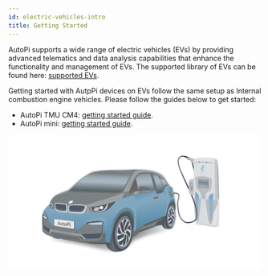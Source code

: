 ```yaml
---
id: electric-vehicles-intro
title: Getting Started
---
```


AutoPi supports a wide range of electric vehicles (EVs) by providing advanced telematics and
data analysis capabilities that enhance the functionality and management of EVs. The
supported library of EVs can be found here: [supported EVs](https://www.autopi.io/electric-vehicles/).

Getting started with AutpPi devices on EVs follow the same setup as Internal combustion engine vehicles.
Please follow the guides below to get started:

- AutoPi TMU CM4: [getting started guide](/getting_started/cm4/index.md).
- AutoPi mini: [getting started guide](/getting_started/mini/index.md).


![Electric vehicle graphic](/img/getting_started/electric_vehicles/intro/electric_vehicle_graphic.png)

